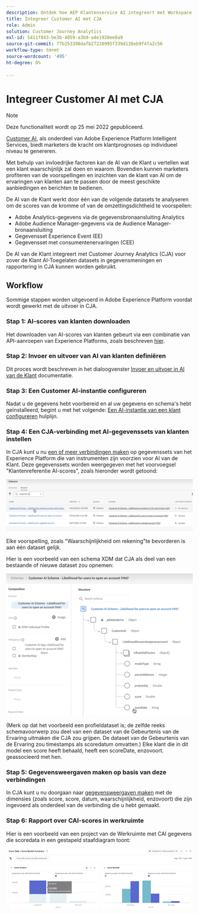 ```yaml
---
description: Ontdek hoe AEP Klantenservice AI integreert met Workspace in CJA.
title: Integreer Customer AI met CJA
role: Admin
solution: Customer Journey Analytics
exl-id: 5411f843-be3b-4059-a3b9-a4e1928ee8a9
source-git-commit: 77b253390dafb27228995f339d138eb9f4fa2c56
workflow-type: tm+mt
source-wordcount: '495'
ht-degree: 0%

---
```


# Integreer Customer AI met CJA

>[!NOTE]
>
>Deze functionaliteit wordt op 25 mei 2022 gepubliceerd.

[Customer AI](https://experienceleague.adobe.com/docs/experience-platform/intelligent-services/customer-ai/overview.html?lang=en), als onderdeel van Adobe Experience Platform Intelligent Services, biedt marketers de kracht om klantprognoses op individueel niveau te genereren.

Met behulp van invloedrijke factoren kan de AI van de Klant u vertellen wat een klant waarschijnlijk zal doen en waarom. Bovendien kunnen marketers profiteren van de voorspellingen en inzichten van de klant van AI om de ervaringen van klanten aan te passen door de meest geschikte aanbiedingen en berichten te bedienen.

De AI van de Klant werkt door één van de volgende datasets te analyseren om de scores van de kromme of van de omzettingsdichtheid te voorspellen:

* Adobe Analytics-gegevens via de gegevensbronaansluiting Analytics
* Adobe Audience Manager-gegevens via de Audience Manager-bronaansluiting
* Gegevensset Experience Event (EE)
* Gegevensset met consumentenervaringen (CEE)

De AI van de Klant integreert met Customer Journey Analytics (CJA) voor zover de Klant AI-Toegelaten datasets in gegevensmeningen en rapportering in CJA kunnen worden gebruikt.

## Workflow

Sommige stappen worden uitgevoerd in Adobe Experience Platform voordat wordt gewerkt met de uitvoer in CJA.

### Stap 1: AI-scores van klanten downloaden

Het downloaden van AI-scores van klanten gebeurt via een combinatie van API-aanroepen van Experience Platforms, zoals beschreven [hier](https://experienceleague.adobe.com/docs/experience-platform/intelligent-services/customer-ai/getting-started.html?lang=en#downloading-customer-ai-scores).

### Stap 2: Invoer en uitvoer van AI van klanten definiëren

Dit proces wordt beschreven in het dialoogvenster [Invoer en uitvoer in AI van de Klant](https://experienceleague.adobe.com/docs/experience-platform/intelligent-services/customer-ai/input-output.html?lang=en) documentatie.

### Stap 3: Een Customer AI-instantie configureren

Nadat u de gegevens hebt voorbereid en al uw gegevens en schema&#39;s hebt geïnstalleerd, begint u met het volgende: [Een AI-instantie van een klant configureren](https://experienceleague.adobe.com/docs/experience-platform/intelligent-services/customer-ai/user-guide/configure.html?lang=en) hulplijn.

### Stap 4: Een CJA-verbinding met AI-gegevenssets van klanten instellen

In CJA kunt u nu [een of meer verbindingen maken](/help/connections/create-connection.md) op gegevenssets van het Experience Platform die van instrumenten zijn voorzien voor AI van de Klant. Deze gegevenssets worden weergegeven met het voorvoegsel &quot;Klantenreferentie AI-scores&quot;, zoals hieronder wordt getoond:

![CAI-scores](assets/cai-scores.png)

Elke voorspelling, zoals &quot;Waarschijnlijkheid om rekening&quot;te bevorderen is aan één dataset gelijk.

Hier is een voorbeeld van een schema XDM dat CJA als deel van een bestaande of nieuwe dataset zou opnemen:

![CAI-schema](assets/cai-schema.png)

(Merk op dat het voorbeeld een profieldataset is; de zelfde reeks schemavoorwerp zou deel van een dataset van de Gebeurtenis van de Ervaring uitmaken die CJA zou grijpen. De dataset van de Gebeurtenis van de Ervaring zou timestamps als scoredatum omvatten.) Elke klant die in dit model een score heeft behaald, heeft een scoreDate, enzovoort. geassocieerd met hen.

### Stap 5: Gegevensweergaven maken op basis van deze verbindingen

In CJA kunt u nu doorgaan naar [gegevensweergaven maken](/help/data-views/create-dataview.md) met de dimensies (zoals score, score, datum, waarschijnlijkheid, enzovoort) die zijn ingevoerd als onderdeel van de verbinding die u hebt gemaakt.

### Stap 6: Rapport over CAI-scores in werkruimte

Hier is een voorbeeld van een project van de Werkruimte met CAI gegevens die scoredata in een gestapeld staafdiagram toont:

![Score-emmers](assets/workspace-scores.png)

